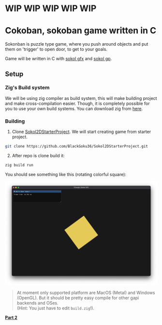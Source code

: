 # WIP WIP WIP WIP WIP

# Cokoban, sokoban game written in C

Sokonban is puzzle type game, where you push around objects and put them on 'trigger' to open door, to get to your goals.

Game will be written in C with [sokol gfx](https://github.com/floooh/sokol) and [sokol gp](https://github.com/edubart/sokol_gp).

## Setup

### Zig's Build system

We will be using zig compiler as build system, this will make building project and make cross-compilation easier.
Though, it is completely possible for you to use your own build systems.
You can download zig from [here](https://ziglang.org/download/).

### Building

1. Clone [Sokol2DStarterProject](https://github.com/BlackGoku36/Sokol2DStarterProject). We will start creating game from starter project.

```bash
git clone https://github.com/BlackGoku36/Sokol2DStarterProject.git
```

2. After repo is clone build it:

```bash
zig build run
```

You should see something like this (rotating colorful square):

![](assets/CK2D1.png)

> At moment only supported platform are MacOS (Metal) and Windows (OpenGL). But it should be pretty easy compile for other gapi backends and OSes. <br>(Hint: You just have to edit `build.zig`!).

[**Part 2**](CK2D2.html)
